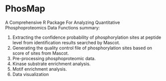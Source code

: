 # PhosMap
A Comprehensive R Package For Analyzing Quantitative Phosphoproteomics Data
Functions summary:
1. Extracting the confidence probability of phosphorylation sites at peptide level from identification results searched by Mascot.
2. Generating the quality control file of phosphorylation sites based on score of sites from Mascot.
3. Pre-processing phosphoproteomic data.
4. Kinase substrate enrichment analysis.
5. Motif enrichment analysis.
6. Data visualization
